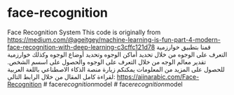 # face-recognition
Face Recognition System
This code is originally from https://medium.com/@ageitgey/machine-learning-is-fun-part-4-modern-face-recognition-with-deep-learning-c3cffc121d78
قمنا بتطبيق خوارزمية التعرف على الوجوه من خلال تحديد أماكن الوجوه وتحديد أوضاع الوجوه وكذلك خوارزمية تقدير معالم الوجه من خلال التعرف على الوجوه والحصول على اسسم الشخص.
للحصول على المزيد من المعلومات يمكنكم زيارة منصة الذكاء الاصطناعي باللغة العربية لقراءة كامل المقال من خلال الرابط التالي:
https://aiinarabic.com/Face-Recognition
#   f a c e _ r e c o g n i t i o n _ m o d e l  
 #   f a c e _ r e c o g n i t i o n _ m o d e l  
 